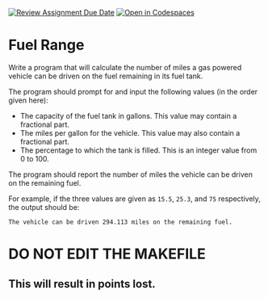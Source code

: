 [![Review Assignment Due Date](https://classroom.github.com/assets/deadline-readme-button-22041afd0340ce965d47ae6ef1cefeee28c7c493a6346c4f15d667ab976d596c.svg)](https://classroom.github.com/a/qChNMfZE)
[![Open in Codespaces](https://classroom.github.com/assets/launch-codespace-2972f46106e565e64193e422d61a12cf1da4916b45550586e14ef0a7c637dd04.svg)](https://classroom.github.com/open-in-codespaces?assignment_repo_id=20317109)
# Fuel Range

Write a program that will calculate the number of miles a gas powered vehicle can be driven on the fuel remaining in its fuel tank.

The program should prompt for and input the following values (in the order given here):

* The capacity of the fuel tank in gallons. This value may contain a fractional part.
* The miles per gallon for the vehicle. This value may also contain a fractional part.
* The percentage to which the tank is filled. This is an integer value from 0 to 100.

The program should report the number of miles the vehicle can be driven on the remaining fuel.

For example, if the three values are given as `15.5`, `25.3`, and `75` respectively, the output should be:

```
The vehicle can be driven 294.113 miles on the remaining fuel.
```
# DO NOT EDIT THE MAKEFILE
## This will result in points lost.
